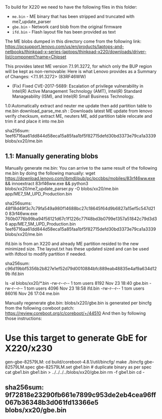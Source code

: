 To build for X220 we need to have the following files in this folder:
* `me.bin` - ME binary that has been stripped and truncated with me7_update_parser
* `gbe.bin` - Network card blob from the original firmware
* `ifd.bin` - Flash layout file has been provided as text

The ME blobs dumped in this directory come from the following link: https://pcsupport.lenovo.com/us/en/products/laptops-and-netbooks/thinkpad-x-series-laptops/thinkpad-x220/downloads/driver-list/component?name=Chipset

This provides latest ME version 7.1.91.3272, for which only the BUP region will be kept as non-removable:
Here is what Lenovo provides as a Summary of Changes:
<7.1.91.3272> (83RF46WW)
- (Fix) Fixed CVE-2017-5689: Escalation of privilege vulnerability in Intel(R)
        Active Management Technology (AMT), Intel(R) Standard Manageability
       (ISM), and Intel(R) Small Business Technology.


1.0:Automatically extract and neuter me update then add partition table to me.bin
download_parse_me.sh : Downloads latest ME update from lenovo verify checksum, extract ME, neuters ME, add partition table relocate and trim it and place it into me.bin

sha256sum:
1eef6716aa61dd844d58eca15a85faa1bf5f82715defd30bd3373e79ca1a3339  blobs/xx20/me.bin


1.1: Manually generating blobs
--------------------
Manually generate me.bin:
You can arrive to the same result of the following me.bin by doing the following manually:
wget  https://download.lenovo.com/ibmdl/pub/pc/pccbbs/mobiles/83rf46ww.exe && innoextract 83rf46ww.exe && python3 blobs/xx20/me7_update_parser.py -O blobs/xx20/me.bin app/ME7_5M_UPD_Production.bin

sha256sums:
48f18d49f3c7c79fa549a980f14688bc27c18645f64d9b6827a15ef5c547d210  83rf46ww.exe
760b0776b99ba94f56121d67c1f1226c77f48bd3b0799e1357a51842c79d3d36  app/ME7_5M_UPD_Production.bin
1eef6716aa61dd844d58eca15a85faa1bf5f82715defd30bd3373e79ca1a3339  blobs/xx20/me.bin

ifd.bin is from an X220 and already ME partition resided to the new minimized size.  The layout.txt has these updated sized and can be used with ifdtool to modify partition if needed.

sha256sum:
c96d19bbf5356b2b827e1ef52d79d0010884bfc889eab48835e4af9a634d129b  ifd.bin

ls -al blobs/xx20/*.bin
-rw-r--r-- 1 tom users  8192 Nov 23 18:40 gbe.bin
-rw-r--r-- 1 tom users  4096 Nov 23 18:58 ifd.bin
-rw-r--r-- 1 tom users 86016 Nov 26 17:04 me.bin

Manually regenerate gbe.bin:
blobs/x220/gbe.bin is generated per bincfg from the following coreboot patch: https://review.coreboot.org/c/coreboot/+/44510
And then by following those instructions:
# Use this target to generate GbE for X220/x230
gen-gbe-82579LM:
	cd build/coreboot-4.8.1/util/bincfg/
	make
	./bincfg gbe-82579LM.spec gbe-82579LM.set gbe1.bin
	# duplicate binary as per spec
	cat gbe1.bin gbe1.bin > ../../../../blobs/xx20/gbe.bin
	rm -f gbe1.bin
	cd -

sha256sum:
9f72818e23290fb661e7899c953de2eb4cea96ff067b36348b3d061fd13366e5  blobs/xx20/gbe.bin
------------------------
